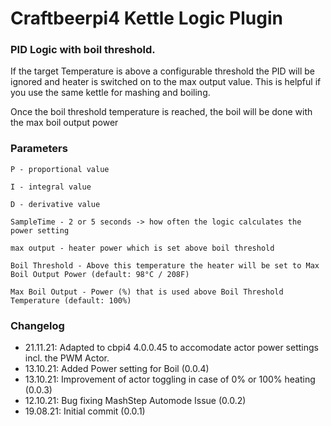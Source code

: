 # Craftbeerpi4 Kettle Logic Plugin

### PID Logic with boil threshold.

If the target Temperature is above a configurable threshold the PID will be ignored and heater is switched on to the max output value. This is helpful if you use the same kettle for mashing and boiling.

Once the boil threshold temperature is reached, the boil will be done with the max boil output power



### Parameters

	P - proportional value

	I - integral value

	D - derivative value

	SampleTime - 2 or 5 seconds -> how often the logic calculates the power setting

	max output - heater power which is set above boil threshold

	Boil Threshold - Above this temperature the heater will be set to Max Boil Output Power (default: 98°C / 208F)

	Max Boil Output - Power (%) that is used above Boil Threshold Temperature (default: 100%)

### Changelog

- 21.11.21: Adapted to cbpi4 4.0.0.45 to accomodate actor power settings incl. the PWM Actor.
- 13.10.21: Added Power setting for Boil (0.0.4)
- 13.10.21: Improvement of actor toggling in case of 0% or 100% heating (0.0.3)
- 12.10.21: Bug fixing MashStep Automode Issue (0.0.2)
- 19.08.21: Initial commit (0.0.1)
